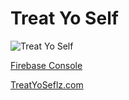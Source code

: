 # Treat Yo Self

![Treat Yo Self](https://media.giphy.com/media/gVv0K9mssfJao/giphy.gif)


[Firebase Console](https://console.firebase.google.com/project/treat-yo-selfz/overview)

[TreatYoSeflz.com](https://treat-yo-selfz.firebaseapp.com)

